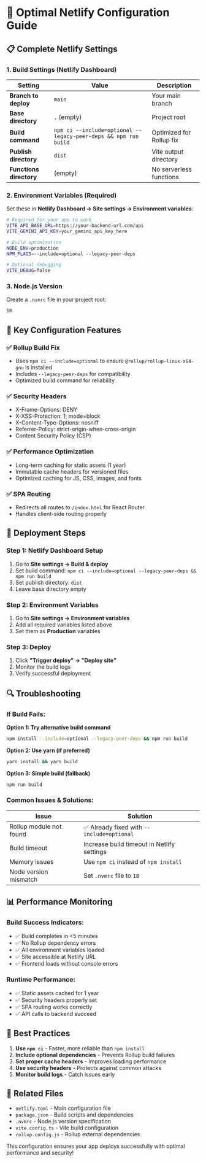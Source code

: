 # 🚀 Optimal Netlify Configuration Guide

## **📋 Complete Netlify Settings**

### **1. Build Settings (Netlify Dashboard)**

| Setting | Value | Description |
|---------|-------|-------------|
| **Branch to deploy** | `main` | Your main branch |
| **Base directory** | `.` (empty) | Project root |
| **Build command** | `npm ci --include=optional --legacy-peer-deps && npm run build` | Optimized for Rollup fix |
| **Publish directory** | `dist` | Vite output directory |
| **Functions directory** | (empty) | No serverless functions |

### **2. Environment Variables (Required)**

Set these in **Netlify Dashboard → Site settings → Environment variables**:

```bash
# Required for your app to work
VITE_API_BASE_URL=https://your-backend-url.com/api
VITE_GEMINI_API_KEY=your_gemini_api_key_here

# Build optimization
NODE_ENV=production
NPM_FLAGS=--include=optional --legacy-peer-deps

# Optional debugging
VITE_DEBUG=false
```

### **3. Node.js Version**

Create a `.nvmrc` file in your project root:
```bash
18
```

## **🔧 Key Configuration Features**

### **✅ Rollup Build Fix**
- Uses `npm ci --include=optional` to ensure `@rollup/rollup-linux-x64-gnu` is installed
- Includes `--legacy-peer-deps` for compatibility
- Optimized build command for reliability

### **✅ Security Headers**
- X-Frame-Options: DENY
- X-XSS-Protection: 1; mode=block
- X-Content-Type-Options: nosniff
- Referrer-Policy: strict-origin-when-cross-origin
- Content Security Policy (CSP)

### **✅ Performance Optimization**
- Long-term caching for static assets (1 year)
- Immutable cache headers for versioned files
- Optimized caching for JS, CSS, images, and fonts

### **✅ SPA Routing**
- Redirects all routes to `/index.html` for React Router
- Handles client-side routing properly

## **🚀 Deployment Steps**

### **Step 1: Netlify Dashboard Setup**
1. Go to **Site settings → Build & deploy**
2. Set build command: `npm ci --include=optional --legacy-peer-deps && npm run build`
3. Set publish directory: `dist`
4. Leave base directory empty

### **Step 2: Environment Variables**
1. Go to **Site settings → Environment variables**
2. Add all required variables listed above
3. Set them as **Production** variables

### **Step 3: Deploy**
1. Click **"Trigger deploy" → "Deploy site"**
2. Monitor the build logs
3. Verify successful deployment

## **🔍 Troubleshooting**

### **If Build Fails:**

**Option 1: Try alternative build command**
```bash
npm install --include=optional --legacy-peer-deps && npm run build
```

**Option 2: Use yarn (if preferred)**
```bash
yarn install && yarn build
```

**Option 3: Simple build (fallback)**
```bash
npm run build
```

### **Common Issues & Solutions:**

| Issue | Solution |
|-------|----------|
| Rollup module not found | ✅ Already fixed with `--include=optional` |
| Build timeout | Increase build timeout in Netlify settings |
| Memory issues | Use `npm ci` instead of `npm install` |
| Node version mismatch | Set `.nvmrc` file to `18` |

## **📊 Performance Monitoring**

### **Build Success Indicators:**
- ✅ Build completes in <5 minutes
- ✅ No Rollup dependency errors
- ✅ All environment variables loaded
- ✅ Site accessible at Netlify URL
- ✅ Frontend loads without console errors

### **Runtime Performance:**
- ✅ Static assets cached for 1 year
- ✅ Security headers properly set
- ✅ SPA routing works correctly
- ✅ API calls to backend succeed

## **🎯 Best Practices**

1. **Use `npm ci`** - Faster, more reliable than `npm install`
2. **Include optional dependencies** - Prevents Rollup build failures
3. **Set proper cache headers** - Improves loading performance
4. **Use security headers** - Protects against common attacks
5. **Monitor build logs** - Catch issues early

## **🔗 Related Files**

- `netlify.toml` - Main configuration file
- `package.json` - Build scripts and dependencies
- `.nvmrc` - Node.js version specification
- `vite.config.ts` - Vite build configuration
- `rollup.config.js` - Rollup external dependencies

This configuration ensures your app deploys successfully with optimal performance and security! 